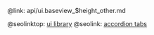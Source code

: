 @link: api/ui.baseview_$height_other.md

@seolinktop: [ui library](https://webix.com)
@seolink: [accordion tabs](https://webix.com/widget/accordion/)